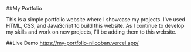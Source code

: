 ##My Portfolio

This is a simple portfolio website where I showcase my projects.
I've used HTML, CSS, and JavaScript to build this website. As I continue to develop my skills and work on new projects, I'll be adding them to this website.

##Live Demo
https://my-portfolio-nilooban.vercel.app/
